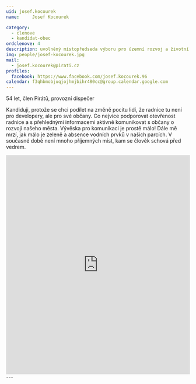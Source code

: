 ```yaml
---
uid: josef.kocourek
name:     Josef Kocourek

category:
  - clenove
  - kandidat-obec
ordclenove: 4
description: uvolněný místopředseda výboru pro územní rozvoj a životní prostředí, územní rozvoj, doprava
img: people/josef-kocourek.jpg
mail:
  - josef.kocourek@pirati.cz
profiles:
  facebook: https://www.facebook.com/josef.kocourek.96
calendar: f3qhbmobjuqjojhmjbihr480cc@group.calendar.google.com
---
```


54 let, člen Pirátů, provozní dispečer

Kandiduji, protože se chci podílet na změně pocitu lidí, že radnice tu není pro developery, ale pro své občany. Co nejvíce podporovat otevřenost radnice a s přehlednými informacemi aktivně komunikovat s občany o rozvoji našeho města. Vývěska pro komunikaci je prostě málo! Dále mě mrzí, jak málo je zeleně a absence vodních prvků v našich parcích. V současné době není mnoho příjemných míst, kam se člověk schová před vedrem.

<iframe src="https://calendar.google.com/calendar/embed?src=f3qhbmobjuqjojhmjbihr480cc%40group.calendar.google.com&ctz=Europe%2FPrague" style="border: 0" width="100%" height="600" frameborder="0" scrolling="no"></iframe>
---